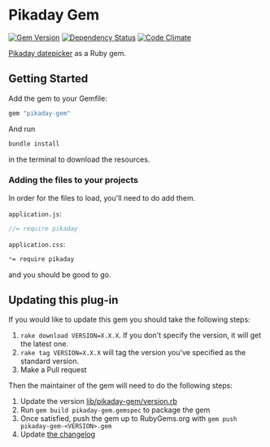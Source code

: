 # Pikaday Gem
[![Gem Version](https://badge.fury.io/rb/pikaday-gem.png)](http://badge.fury.io/rb/pikaday-gem) [![Dependency Status](https://gemnasium.com/ets-berkeley-edu/pikaday-gem.png)](https://gemnasium.com/ets-berkeley-edu/pikaday-gem) [![Code Climate](https://codeclimate.com/github/ets-berkeley-edu/pikaday-gem.png)](https://codeclimate.com/github/ets-berkeley-edu/pikaday-gem)

[Pikaday datepicker][pikaday] as a Ruby gem.

## Getting Started

Add the gem to your Gemfile:

```ruby
gem "pikaday-gem"
```

And run

```bash
bundle install
```
in the terminal to download the resources.

### Adding the files to your projects

In order for the files to load, you'll need to do add them.

`application.js`:

```javascript
//= require pikaday
```

`application.css`:

```css
*= require pikaday
```

and you should be good to go.

## Updating this plug-in

If you would like to update this gem you should take the following steps:

1. `rake download VERSION=X.X.X`. If you don't specify the version, it will get the latest one.
1. `rake tag VERSION=X.X.X` will tag the version you've specified as the standard version.
1. Make a Pull request

Then the maintainer of the gem will need to do the following steps:

1. Update the version [lib/pikaday-gem/version.rb](lib/pikaday-gem/version.rb)
1. Run ``gem build pikaday-gem.gemspec`` to package the gem
1. Once satisfied, push the gem up to RubyGems.org with ``gem push pikaday-gem-<VERSION>.gem``
1. Update [the changelog](CHANGELOG.md)

[pikaday]: https://github.com/dbushell/Pikaday